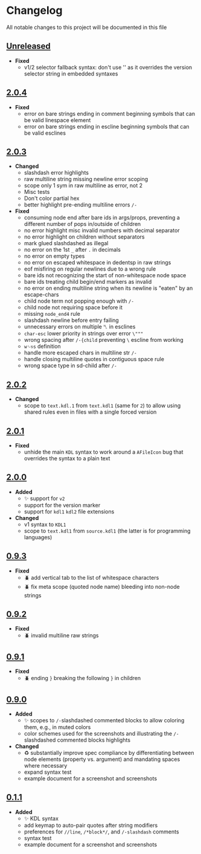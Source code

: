 # Changelog
All notable changes to this project will be documented in this file

[unreleased]: https://github.com/eugenesvk/sublime-kdl/compare/2.0.4...HEAD
## [Unreleased]
<!-- - __Added__ -->
  <!-- + :sparkles:  -->
  <!-- new features -->
<!-- - __Changed__ -->
  <!-- +   -->
  <!-- changes in existing functionality -->
<!-- - __Fixed__ -->
  <!-- + :beetle:  -->
  <!-- bug fixes -->
<!-- - __Deprecated__ -->
  <!-- + :poop:  -->
  <!-- soon-to-be removed features -->
<!-- - __Removed__ -->
  <!-- + :wastebasket:  -->
  <!-- now removed features -->
<!-- - __Security__ -->
  <!-- + :lock:  -->
  <!-- vulnerabilities -->

- __Fixed__
  +  v1/2 selector fallback syntax: don't use '' as it overrides the version selector string in embedded syntaxes

[2.0.4]: https://github.com/eugenesvk/sublime-kdl/releases/tag/2.0.4
## [2.0.4]
- __Fixed__
  +  error on bare strings ending in comment beginning symbols that can be valid linespace element
  +  error on bare strings ending in escline beginning symbols that can be valid esclines

[2.0.3]: https://github.com/eugenesvk/sublime-kdl/releases/tag/2.0.3
## [2.0.3]
- __Changed__
  + slashdash error highlights
  + raw multiline string missing newline error scoping
  + scope only 1 sym in raw multiline as error, not 2
  + Misc tests
  + Don't color partial hex
  + better highlight pre-ending multiline errors `/-`
- __Fixed__
  + consuming node end after bare ids in args/props, preventing a different number of pops in/outside of children
  + no error highlight misc invalid numbers with decimal separator
  + no error highlight on children without separators
  + mark glued slashdashed as illegal
  + no error on the 1st `_` after `.` in decimals
  + no error on empty types
  + no error on escaped whitespace in dedentsp in raw strings
  + eof misfiring on regular newlines due to a wrong rule
  + bare ids not recognizing the start of non-whitespace node space
  + bare ids treating child begin/end markers as invalid
  + no error on ending multiline string when its newline is "eaten" by an escape-chars
  + child node term not popping enough with `/-`
  + child node not requiring space before it
  + missing `node_end4` rule
  + slashdash newline before entry failing
  + unnecessary errors on multiple ␤ in esclines
  + `char-esc` lower priority in strings over error `\"""`
  + wrong spacing after `/-{child` preventing `\` escline from working
  + `w␠⎋s` definition
  + handle more escaped chars in multiline str `/-`
  + handle closing multiline quotes in contiguous space rule
  + wrong space type in sd-child after `/-`

[2.0.2]: https://github.com/eugenesvk/sublime-kdl/releases/tag/2.0.2
## [2.0.2]
- __Changed__
  + scope to `text.kdl.1` from `text.kdl1` (same for `2`) to allow using shared rules even in files with a single forced version

[2.0.1]: https://github.com/eugenesvk/sublime-kdl/releases/tag/2.0.1
## [2.0.1]
- __Fixed__
  + unhide the main `KDL` syntax to work around a `AFileIcon` bug that overrides the syntax to a plain text

[2.0.0]: https://github.com/eugenesvk/sublime-kdl/releases/tag/2.0.0
## [2.0.0]
- __Added__
  + ✨ support for `v2`
  + support for the version marker
  + support for `kdl1` `kdl2` file extensions
- __Changed__
  + v1 syntax to `KDL1`
  + scope to `text.kdl1` from `source.kdl1` (the latter is for programming languages)

[0.9.3]: https://github.com/eugenesvk/sublime-kdl/releases/tag/0.9.3
## [0.9.3]
- __Fixed__
  + :beetle: add vertical tab to the list of whitespace characters
  + :beetle: fix meta scope (quoted node name) bleeding into non-node strings

[0.9.2]: https://github.com/eugenesvk/sublime-kdl/releases/tag/0.9.2
## [0.9.2]
- __Fixed__
  + :beetle: invalid multiline raw strings

[0.9.1]: https://github.com/eugenesvk/sublime-kdl/releases/tag/0.9.1
## [0.9.1]
- __Fixed__
  + :beetle: ending `}` breaking the following `}` in children

[0.9.0]: https://github.com/eugenesvk/sublime-kdl/releases/tag/0.9.0
## [0.9.0]
- __Added__
  + :sparkles: scopes to `/-`slashdashed commented blocks to allow coloring them, e.g., in muted colors
  + color schemes used for the screenshots and illustrating the `/-`slashdashed commented blocks highlights
- __Changed__
  + :recycle: substantially improve spec compliance by differentiating between node elements (property vs. argument) and mandating spaces where necessary
  + expand syntax test
  + example document for a screenshot and screenshots

[0.1.1]: https://github.com/eugenesvk/sublime-kdl/releases/tag/0.1.1
## [0.1.1]
- __Added__
  + :sparkles: KDL syntax
  + add keymap to auto-pair quotes after string modifiers
  + preferences for `//line`, `/*block*/`, and `/-slashdash` comments
  + syntax test
  + example document for a screenshot and screenshots
